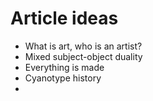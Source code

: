 # Article ideas

- What is art, who is an artist?
- Mixed subject-object duality
- Everything is made
- Cyanotype history
- 